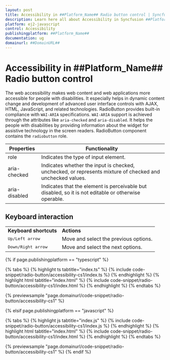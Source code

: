 ```yaml
---
layout: post
title: Accessibility in ##Platform_Name## Radio button control | Syncfusion
description: Learn here all about Accessibility in Syncfusion ##Platform_Name## Radio button control of Syncfusion Essential JS 2 and more.
platform: ej2-javascript
control: Accessibility 
publishingplatform: ##Platform_Name##
documentation: ug
domainurl: ##DomainURL##
---
```


# Accessibility in ##Platform_Name## Radio button control

The web accessibility makes web content and web applications more accessible for people with disabilities. It especially helps in dynamic content change and development of advanced user interface controls with AJAX, HTML, JavaScript, and related technologies. RadioButton provides built-in compliance with `WAI-ARIA` specifications. `WAI-ARIA` support is achieved through the attributes like `aria-checked` and `aria-disabled`. It helps the people with disabilities by providing information about the widget for assistive technology in the screen readers. RadioButton component contains the `radiobutton` role.

| Properties | Functionality |
| ------------ | ----------------------- |
| role | Indicates the type of input element. |
| aria-checked | Indicates whether the input is checked, unchecked, or represents mixture of checked and unchecked values. |
| aria-disabled | Indicates that the element is perceivable but disabled, so it is not editable or otherwise operable. |

## Keyboard interaction

<!-- markdownlint-disable MD033 -->
<table>
<tr>
<td>
<b>Keyboard shortcuts</b></td><td>
<b>Actions</b></td></tr>
<tr>
<td>
<kbd>Up/Left arrow</kbd></td><td>
Move and select the previous options.</td></tr>
<tr>
<td>
<kbd>Down/Right arrow</kbd></td><td>
Move and select the next options.</td></tr>
</table>

{% if page.publishingplatform == "typescript" %}

 {% tabs %}
{% highlight ts tabtitle="index.ts" %}
{% include code-snippet/radio-button/accessibility-cs1/index.ts %}
{% endhighlight %}
{% highlight html tabtitle="index.html" %}
{% include code-snippet/radio-button/accessibility-cs1/index.html %}
{% endhighlight %}
{% endtabs %}
        
{% previewsample "page.domainurl/code-snippet/radio-button/accessibility-cs1" %}

{% elsif page.publishingplatform == "javascript" %}

{% tabs %}
{% highlight js tabtitle="index.js" %}
{% include code-snippet/radio-button/accessibility-cs1/index.js %}
{% endhighlight %}
{% highlight html tabtitle="index.html" %}
{% include code-snippet/radio-button/accessibility-cs1/index.html %}
{% endhighlight %}
{% endtabs %}

{% previewsample "page.domainurl/code-snippet/radio-button/accessibility-cs1" %}
{% endif %}